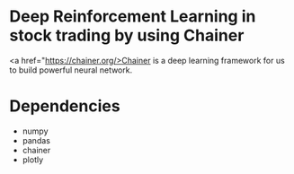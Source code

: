 # Deep Reinforcement Learning in stock trading by using Chainer

<a href="https://chainer.org/>Chainer</a> is a deep learning framework for us to build powerful neural network.



# Dependencies

<ul>
  <li>numpy</li>
  <li>pandas</li>
  <li>chainer</li>
  <li>plotly</li>
</ul>
